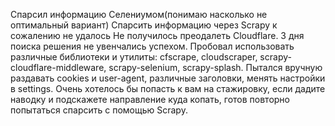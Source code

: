 Спарсил информацию Селениумом(понимаю насколько не оптимальный вариант)
Спарсить информацию через Scrapy к сожалению не удалось 
Не получилось преодалеть Сloudflare.
3 дня поиска решения не увенчались успехом.
Пробовал использовать различные библиотеки и утилиты:
cfscrape, cloudscraper, scrapy-cloudflare-middleware, scrapy-selenium, scrapy-splash.
Пытался вручную раздавать cookies и user-agent, различные заголовки, менять настройки в settings.
Очень хотелось бы попасть к вам на стажировку, если дадите наводку и подскажете направление куда копать, готов повторно попытаться спарсить с помощью Scrapy.